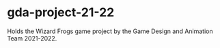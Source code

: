 # gda-project-21-22

Holds the Wizard Frogs game project by the Game Design and Animation Team 2021-2022.
